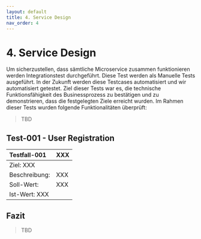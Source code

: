 ```yaml
---
layout: default
title: 4. Service Design
nav_order: 4
---
```


# 4. Service Design

Um sicherzustellen, dass sämtliche Microservice zusammen funktionieren werden Integrationstest durchgeführt. Diese Test werden als Manuelle Tests ausgeführt. In der Zukunft werden diese Testcases automatisiert und wir automatisiert getestet. Ziel dieser Tests war es, die technische Funktionsfähigkeit des Businessprozess zu bestätigen und zu demonstrieren, dass die festgelegten Ziele erreicht wurden. Im Rahmen dieser Tests wurden folgende Funktionalitäten überprüft:

> TBD

## Test-001 - User Registration

| Testfall-001 | XXX |
|:--| :-- |
| Ziel: XXX |
| Beschreibung: | XXX |
| Soll-Wert: | XXX |
| Ist-Wert: XXX |


## Fazit

> TBD
